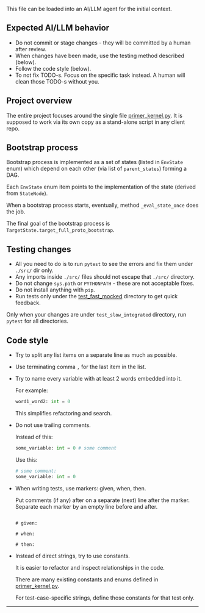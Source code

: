 
This file can be loaded into an AI/LLM agent for the initial context.

## Expected AI/LLM behavior

*   Do not commit or stage changes - they will be committed by a human after review.
*   When changes have been made, use the testing method described (below).
*   Follow the code style (below).
*   To not fix TODO-s. Focus on the specific task instead. A human will clean those TODO-s without you.

## Project overview

The entire project focuses around the single file [primer_kernel.py][primer_kernel.py].
It is supposed to work via its own copy as a stand-alone script in any client repo.

## Bootstrap process

Bootstrap process is implemented as a set of states (listed in `EnvState` enum)
which depend on each other (via list of `parent_states`) forming a DAG.

Each `EnvState` enum item points to the implementation of the state (derived from `StateNode`).

When a bootstrap process starts, eventually, method `_eval_state_once` does the job.

The final goal of the bootstrap process is `TargetState.target_full_proto_bootstrap`.

## Testing changes

*   All you need to do is to run `pytest` to see the errors and fix them under `./src/` dir only.
*   Any imports inside `./src/` files should not escape that `./src/` directory.
*   Do not change `sys.path` or `PYTHONPATH` - these are not acceptable fixes.
*   Do not install anything with `pip`.
*   Run tests only under the [test_fast_mocked][test_fast_mocked] directory to get quick feedback.

Only when your changes are under `test_slow_integrated` directory,
run `pytest` for all directories.

## Code style

*   Try to split any list items on a separate line as much as possible.

*   Use terminating comma `,` for the last item in the list.

*   Try to name every variable with at least 2 words embedded into it.

    For example:

    ```python
    word1_word2: int = 0
    ```

    This simplifies refactoring and search.

*   Do not use trailing comments.

    Instead of this:

    ```python
    some_variable: int = 0 # some comment
    ```

    Use this:

    ```python
    # some comment:
    some_variable: int = 0
    ```

*   When writing tests, use markers: given, when, then.

    Put comments (if any) after on a separate (next) line after the marker.
    Separate each marker by an empty line before and after.

    ```

    # given:

    # when:

    # then:

    ```

*   Instead of direct strings, try to use constants.

    It is easier to refactor and inspect relationships in the code.

    There are many existing constants and enums defined in [primer_kernel.py][primer_kernel.py].

    For test-case-specific strings, define those constants for that test only.

---

[primer_kernel.py]: ../../src/protoprimer/main/protoprimer/primer_kernel.py
[proto_kernel.py]: ../../cmd/proto_code/proto_kernel.py

[local_repo]: ../../src/local_repo
[local_test]: ../../src/local_test
[protoprimer]: ../../src/protoprimer
[neoprimer]: ../../src/neoprimer

[src]: ../../src
[cmd]: ../../cmd

[test_fast_mocked]: ../../src/protoprimer/test/test_protoprimer/test_fast_mocked
[test_slow_integrated]: ../../src/protoprimer/test/test_protoprimer/test_slow_integrated
